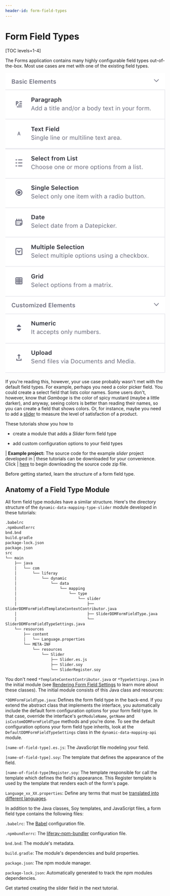 ```yaml
---
header-id: form-field-types
---
```


# Form Field Types

[TOC levels=1-4]

The Forms application contains many highly configurable field types
out-of-the-box. Most use cases are met with one of the existing field types. 

![Figure 1: The Forms application has useful out-of-the-box field types, but you can add your own if you need to.](../../../images/forms-field-types.png)

If you're reading this, however, your use case probably wasn't met with the
default field types. For example, perhaps you need a color picker field. You
could create a select field that lists color names. Some users don't, however,
know that *Gamboge* is the color of spicy mustard (maybe a little darker), and
anyway, seeing colors is better than reading their names, so you can create
a field that shows colors. Or, for instance, maybe you need to add a [slider](https://developer.mozilla.org/en-US/docs/Web/HTML/Element/input/range) to measure the level of satisfaction of a product.

These tutorials show you how to

- create a module that adds a *Slider* form field type

- add custom configuration options to your field types

<!-- TODO: upload zip file and update its path below. -->

| **Example project:** The source code for the example *slider* project developed in
| these tutorials can be downloaded for your convenience. Click
| [here](https://portal.liferay.dev/documents/113763090/114000653/dynamic-data-mapping-type-slider.zip) to begin downloading the source code zip file.


Before getting started, learn the structure of a form field type.

## Anatomy of a Field Type Module

All form field type modules have a similar structure. Here's the directory
structure of the `dynamic-data-mapping-type-slider` module developed in these
tutorials:

    .babelrc
    .npmbundlerrc
    bnd.bnd
    build.gradle
    package-lock.json
    package.json
    src
    └── main
        ├── java
        │   └── com
        │       └── liferay
        │           └── dynamic
        │               └── data
        │                   └── mapping
        │                       └── type
        │                           └── slider
        │                               ├── SliderDDMFormFieldTemplateContextContributor.java
        │                               ├── SliderDDMFormFieldType.java
        │                               └── SliderDDMFormFieldTypeSettings.java
        └── resources
            ├── content
            │   └── Language.properties
            └── META-INF
                └── resources
                    └── Slider
                        ├── Slider.es.js
                        ├── Slider.soy
                        └── SliderRegister.soy

You don't need `*TemplateContextContributor.java` or `*TypeSettings.java` in the
initial module (see [Rendering Form Field Settings](/docs/7-1/tutorials/-/knowledge_base/t/rendering-form-field-settings) 
to learn more about these classes). The initial module consists of this Java
class and resources:

`*DDMFormFieldType.java`: Defines the form field type in the back-end. If you
extend the abstract class that implements the interface, you automatically
include the default form configuration options for your form field type. In
that case, override the interface's `getModuleName`, `getName` and `isCustomDDMFormFieldType` methods and you're done. To see
the default configuration options your form field type inherits, look at
the `DefaultDDMFormFieldTypeSettings` class in the `dynamic-data-mapping-api`
module.

`[name-of-field-type].es.js`: The JavaScript file modeling your field.

`[name-of-field-type].soy`: The template that defines the appearance of the field.

`[name-of-field-type]Register.soy`: The template responsible for call the template which defines the field's appearance. 
This Register template is used by the template that renders each of the form's page.

`Language_xx_XX.properties`: Define any terms that must be 
[translated into different languages](/docs/7-1/tutorials/-/knowledge_base/t/localizing-your-application).

In addition to the Java classes, Soy templates, and JavaScript files, a form
field type contains the following files:

`.babelrc`: The [Babel](https://babeljs.io/) configuration file.

`.npmbundlerrc`: The
[liferay-npm-bundler](/docs/7-1/reference/-/knowledge_base/r/liferay-npm-bundler) 
configuration file.

`bnd.bnd`: The module's metadata.

`build.gradle`: The module's dependencies and build properties.

`package.json`: The npm module manager.

`package-lock.json`: Automatically generated to track the npm modules dependencies.

Get started creating the slider field in the next tutorial.
